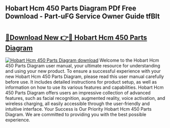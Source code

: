 ## Hobart Hcm 450 Parts Diagram PDf Free Download - Part-uFG Service Owner Guide tfBIt

# <h2><a href="http://dfp0yuo.blite.top/?on=Hobart+Hcm+450+Parts+Diagram">🔗Download New 👉🔴 Hobart Hcm 450 Parts Diagram</a></h2>

[![Hobart Hcm 450 Parts Diagram download](https://i.imgur.com/lujVjoI.png)](http://dfp0yuo.blite.top/?on=Hobart+Hcm+450+Parts+Diagram)
Welcome to the Hobart Hcm 450 Parts Diagram user manual, your ultimate resource for understanding and using your new product. To ensure a successful experience with your new Hobart Hcm 450 Parts Diagram, please read this user manual carefully before use. It includes detailed instructions for product setup, as well as information on how to use its various features and capabilities. Hobart Hcm 450 Parts Diagram offers users an impressive collection of advanced features, such as facial recognition, augmented reality, voice activation, and wireless charging, all easily accessible through the user-friendly and intuitive interface. Your Success is Our Priority Hobart Hcm 450 Parts Diagram. We are committed to providing you with the best possible experience.
